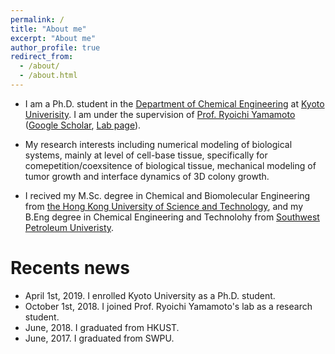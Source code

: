 ```yaml
---
permalink: /
title: "About me"
excerpt: "About me"
author_profile: true
redirect_from: 
  - /about/
  - /about.html
---
```


- I am a Ph.D. student in the [Department of Chemical Engineering](https://www.ch.t.kyoto-u.ac.jp/en?set_language=en) at [Kyoto Univerisity](https://www.kyoto-u.ac.jp/en/). I am under the supervision of [Prof. Ryoichi Yamamoto](http://www-tph.cheme.kyoto-u.ac.jp/index.pukiwiki.php?ry%2FFrontPage) ([Google Scholar](https://scholar.google.com/citations?user=ZVwSewgAAAAJ&hl=en), [Lab page](http://www-tph.cheme.kyoto-u.ac.jp/en/)).

- My research interests including numerical modeling of biological systems, mainly at level of cell-base tissue, specifically for comepetition/coexsitence of biological tissue, mechanical modeling of tumor growth and interface dynamics of 3D colony growth.

<!--
# (<img src="/images/eg.png" width = "200" height = "200" alt="eg" align=center />)
# (*Screenshot of simulation of mixed cells*)
-->


- I recived my M.Sc. degree in Chemical and Biomolecular Engineering from [the Hong Kong University of Science and Technology](https://ust.hk), and my B.Eng degree in Chemical Engineering and Technolohy from [Southwest Petroleum Univeristy](https://www.swpu.edu.cn/en/).


Recents news
======
- April 1st, 2019. I enrolled Kyoto University as a Ph.D. student.
- October 1st, 2018. I joined Prof. Ryoichi Yamamoto's lab as a research student.
- June, 2018. I graduated from HKUST.
- June, 2017. I graduated from SWPU.
